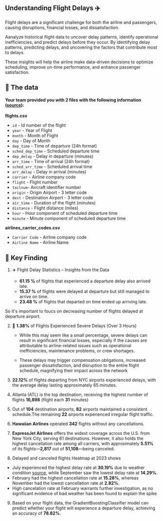 ## Understanding Flight Delays ✈️

Flight delays are a significant challenge for both the airline and passengers, causing disruptions, financial losses, and dissatisfaction.

Aanalyze historical flight data to uncover delay patterns, identify operational inefficiencies, and predict delays before they occur. By identifying delay patterns, predicting delays, and uncovering the factors that contribute most to delays.

These insights will help the airline make data-driven decisions to optimize scheduling, improve on-time performance, and enhance passenger satisfaction.

## 💾 The data

#### Your team provided you with 2 files with the following information ([source](https://www.kaggle.com/datasets/mahoora00135/flights/data)):

**flights.csv**
- `id` - Id number of the flight
- `year` - Year of Flight
- `month` - Month of Flight
- `day` - Day of Month
- `dep_time` - Time of departure (24h format)
- `sched_dep_time` - Scheduled departure time
- `dep_delay` - Delay in departure (minutes)
- `arr_time` - Time of arrival (24h format)
- `sched_arr_time` - Scheduled arrival time
- `arr_delay` - Delay in arrival (minutes)
- `carrier` - Airline company code  
- `flight` - Flight number 
- `tailnum`- Aircraft identifier number
- `origin` - Origin Airport - 3 letter code
- `dest` - Destination Airport - 3 letter code
- `air_time` - Duration of the flight (minutes)
- `distance` - Flight distance (miles)
- `hour` - Hour component of scheduled departure time
- `minute` - Minute component of scheduled departure time

**airlines_carrier_codes.csv**
- `Carrier Code` - Airline company code 
- `Airline Name` - Airline Name 



## 🎯 Key Finding

1. ✈️ Flight Delay Statistics – Insights from the Data

    - **61.15 %** of flights that experienced a departure delay also arrived late.
    - **15.37 %** of flights were delayed at departure but still managed to arrive on time.
    - **23.48 %** of flights that departed on time ended up arriving late.
    
So it's important to foucs on decreasing number of flights delayed at departure airport.

2.  🚨 **1.38%** of Flights Experienced Severe Delays (Over 3 Hours)

    - While this may seem like a small percentage, severe delays can result in significant financial losses, especially if the causes are attributable to airline-related issues such as operational inefficiencies, maintenance problems, or crew shortages.

    - These delays may trigger compensation obligations, increased passenger dissatisfaction, and disruption to the entire flight schedule, magnifying their impact across the network

3. **22.12%** of flights departing from NYC airports experienced delays, with the average delay lasting approximately 65 minutes.
4. Atlanta (ATL) is the top destination, receiving the highest number of flights **16,898** (flight each **31** minutes)
5. Out of **104** destination airports, **82** airports maintained a consistent schedule.The remaining **22** airports experienced irregular flight traffic.
6. **Hawaiian Airlines** operated **342** flights without any cancellations.
7. **ExpressJet Airlines** offers the widest coverage across the U.S. from New York City, serving 61 destinations. However, it also holds the highest cancellation rate among all carriers, with approximately **5.51%** of its flights—**2,817** out of **51,108**—being canceled.
8. Delayed and canceled flights Heatmap at 2023 shows
 - July experienced the highest delay rate at **30.19%** due to weather condition [source](https://www.cnbc.com/2023/06/30/july-fourth-holiday-flight-disruptions.html), while September saw the lowest delay rate at **14.29%**.
 - February had the highest cancellation rate at **15.28%**, whereas November had the lowest cancellation rate at **2.82%**.
 - High cancelation rate at February warrants further investigation, as no significant evidence of bad weather has been found to explain the spike

9. Based on your flight data, the GradientBoostingClassifier model can predict whether your flight will experience a departure delay, achieving an accuracy of **78.82%**.
